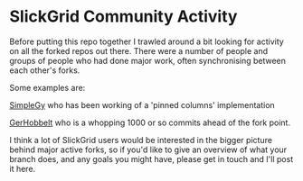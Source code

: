 # SlickGrid Community Activity

Before putting this repo together I trawled around a bit looking for activity on all the forked repos out there.
There were a number of people and groups of people who had done major work, often synchronising between each other's forks.

Some examples are: 

[SimpleGy](https://github.com/SimplGy/SlickGrid/commits/master) who has been working of a 'pinned columns' implementation

[GerHobbelt](https://github.com/GerHobbelt/SlickGrid/commits/k0stya-rowspan) who is a whopping 1000 or so commits ahead of the fork point.

I think a lot of SlickGrid users would be interested in the bigger picture behind major active forks, so if you'd like to give an overview of what your branch does, and any goals you might have, please get in touch and I'll post it here.

